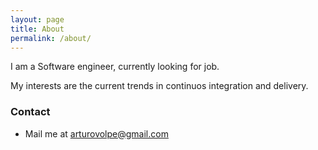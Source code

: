 ```yaml
---
layout: page
title: About
permalink: /about/
---
```


I am a Software engineer, currently looking for job.

My interests are the current trends in continuos integration and delivery.

<h3>Contact</h3>

* Mail me at <a href="mailto:arturovolpe@gmail.com">arturovolpe@gmail.com</a>
